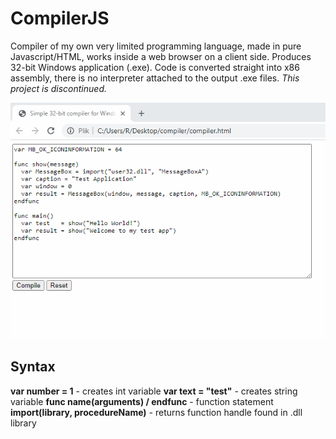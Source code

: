 # CompilerJS
Compiler of my own very limited programming language, made in pure Javascript/HTML, works inside a web browser on a client side.
Produces 32-bit Windows application (.exe).
Code is converted straight into x86 assembly, there is no interpreter attached to the output .exe files.
*This project is discontinued.*

![demo](demo.gif)

## Syntax
**var number = 1** - creates int variable
**var text = "test"** - creates string variable
**func name(arguments) / endfunc** - function statement
**import(library, procedureName)** - returns function handle found in .dll library